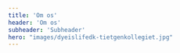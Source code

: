 ```yaml
---
title: 'Om os'
header: 'Om os'
subheader: 'Subheader'
hero: "images/dyeislifedk-tietgenkollegiet.jpg"
---
```

